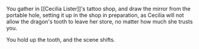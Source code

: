 You gather in [[Cecilia Lister]]'s tattoo shop, and draw the mirror from the portable hole, setting it up in the shop in preparation, as Cecilia will not allow the dragon's tooth to leave her store, no matter how much she trusts you.

You hold up the tooth, and the scene shifts. 